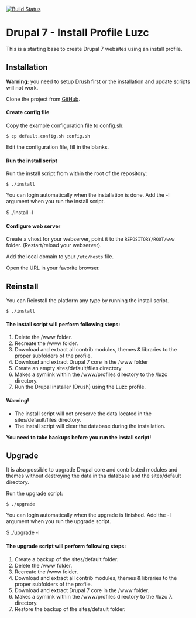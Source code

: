[![Build Status](https://travis-ci.org/.svg)](https://travis-ci.org/)

# Drupal 7 - Install Profile Luzc

This is a starting base to create Drupal 7 websites using an install profile.


## Installation

**Warning:** you need to setup [Drush](https://github.com/drush-ops/drush)
first or the installation and update scripts will not work.

Clone the project from [GitHub](https://github.com/Gizra/luzc).

#### Create config file

Copy the example configuration file to config.sh:

	$ cp default.config.sh config.sh

Edit the configuration file, fill in the blanks.


#### Run the install script

Run the install script from within the root of the repository:

	$ ./install

You can login automatically when the installation is done. Add the -l argument
when you run the install script.

  $ ./install -l


#### Configure web server

Create a vhost for your webserver, point it to the `REPOSITORY/ROOT/www` folder.
(Restart/reload your webserver).

Add the local domain to your ```/etc/hosts``` file.

Open the URL in your favorite browser.



## Reinstall

You can Reinstall the platform any type by running the install script.

	$ ./install


#### The install script will perform following steps:

1. Delete the /www folder.
2. Recreate the /www folder.
3. Download and extract all contrib modules, themes & libraries to the proper
   subfolders of the profile.
4. Download and extract Drupal 7 core in the /www folder
5. Create an empty sites/default/files directory
6. Makes a symlink within the /www/profiles directory to the /luzc
   directory.
7. Run the Drupal installer (Drush) using the Luzc profile.

#### Warning!

* The install script will not preserve the data located in the
  sites/default/files directory.
* The install script will clear the database during the installation.

**You need to take backups before you run the install script!**



## Upgrade

It is also possible to upgrade Drupal core and contributed modules and themes
without destroying the data in tha database and the sites/default directory.

Run the upgrade script:

	$ ./upgrade

You can login automatically when the upgrade is finished. Add the -l argument
when you run the upgrade script.

  $ ./upgrade -l


#### The upgrade script will perform following steps:

1. Create a backup of the sites/default folder.
2. Delete the /www folder.
3. Recreate the /www folder.
4. Download and extract all contrib modules, themes & libraries to the proper
   subfolders of the profile.
5. Download and extract Drupal 7 core in the /www folder.
6. Makes a symlink within the /www/profiles directory to the
   /luzc 7. directory.
7. Restore the backup of the sites/default folder.
